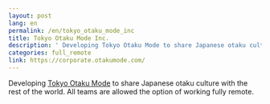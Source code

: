 ```yaml
---
layout: post
lang: en
permalink: /en/tokyo_otaku_mode_inc
title: Tokyo Otaku Mode Inc.
description: ' Developing Tokyo Otaku Mode to share Japanese otaku culture with the rest of the world. All teams are allowed the option of working fully remote. '
categories: full_remote
link: https://corporate.otakumode.com/
---
```


<p>Developing <a href="https://otakumode.com/">Tokyo Otaku Mode</a> to share Japanese otaku culture with the rest of the world. All teams are allowed the option of working fully remote.</p>
